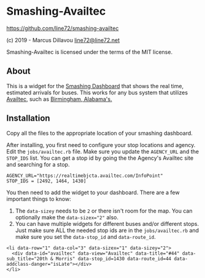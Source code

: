# Smashing-Availtec

https://github.com/line72/smashing-availtec

(c) 2019 - Marcus Dillavou <line72@line72.net>

Smashing-Availtec is licensed under the terms of the MIT license.

## About

This is a widget for the [Smashing
Dashboard](https://smashing.github.io/) that shows the real time,
estimated arrivals for buses. This works for any bus system that
utilizes [Availtec](https://availtec.com/), such as [Birmingham,
Alabama's.](https://realtimebjcta.availtec.com/)

## Installation

Copy all the files to the appropriate location of your smashing dashboard.

After installing, you first need to configure your stop locations and agency. Edit the `jobs/availtec.rb` file. Make sure you update the `AGENCY_URL` and the `STOP_IDS` list. You can get a stop id by going the the Agency's Availtec site and searching for a stop.

```
AGENCY_URL="https://realtimebjcta.availtec.com/InfoPoint"
STOP_IDS = [2492, 1464, 1430]
```

You then need to add the widget to your dashboard. There are a few important things to know:

1. The `data-sizey` needs to be `2` or there isn't room for the map. You can optionally make the `data-sizex="2"` also.
1. You can have multiple widgets for different buses and/or different stops. Just make sure ALL the needed stop ids are in the `jobs/availtec.rb` and make sure you set the `data-stop_id` and `data-route_id`.

```
<li data-row="1" data-col="3" data-sizex="1" data-sizey="2">
  <div data-id="availtec" data-view="Availtec" data-title="#44" data-sub_title="20th & Morris" data-stop_id=1430 data-route_id=44 data-addclass-danger="isLate"></div>
</li>
```

